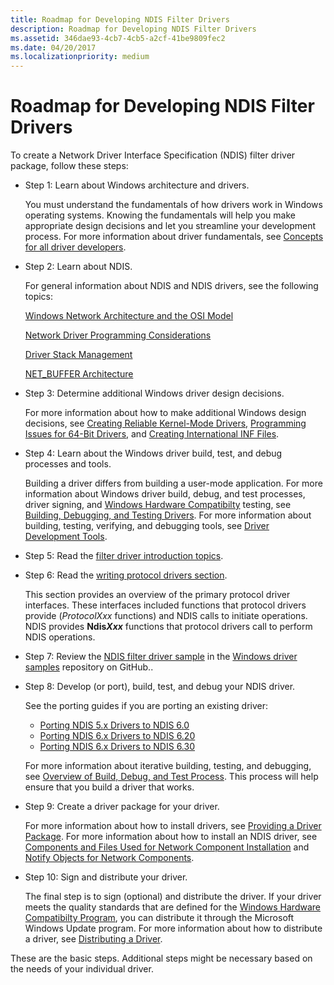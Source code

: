 ```yaml
---
title: Roadmap for Developing NDIS Filter Drivers
description: Roadmap for Developing NDIS Filter Drivers
ms.assetid: 346dae93-4cb7-4cb5-a2cf-41be9809fec2
ms.date: 04/20/2017
ms.localizationpriority: medium
---
```


# Roadmap for Developing NDIS Filter Drivers

To create a Network Driver Interface Specification (NDIS) filter driver package, follow these steps:

- Step 1: Learn about Windows architecture and drivers.

  You must understand the fundamentals of how drivers work in Windows operating systems. Knowing the fundamentals will help you make appropriate design decisions and let you streamline your development process. For more information about driver fundamentals, see [Concepts for all driver developers](../gettingstarted/concepts-and-knowledge-for-all-driver-developers.md).

- Step 2: Learn about NDIS.

  For general information about NDIS and NDIS drivers, see the following topics:

  [Windows Network Architecture and the OSI Model](windows-network-architecture-and-the-osi-model.md)

  [Network Driver Programming Considerations](network-driver-programming-considerations.md)

  [Driver Stack Management](driver-stack-management.md)

  [NET\_BUFFER Architecture](net-buffer-architecture.md)

- Step 3: Determine additional Windows driver design decisions.

  For more information about how to make additional Windows design decisions, see [Creating Reliable Kernel-Mode Drivers](../kernel/creating-reliable-kernel-mode-drivers.md), [Programming Issues for 64-Bit Drivers](../kernel/porting-your-driver-to-64-bit-windows.md), and [Creating International INF Files](../install/creating-international-inf-files.md).

- Step 4: Learn about the Windows driver build, test, and debug processes and tools.

  Building a driver differs from building a user-mode application. For more information about Windows driver build, debug, and test processes, driver signing, and [Windows Hardware Compatibilty](/windows-hardware/design/compatibility/) testing, see [Building, Debugging, and Testing Drivers](/windows-hardware/drivers). For more information about building, testing, verifying, and debugging tools, see [Driver Development Tools](../devtest/index.md).

- Step 5: Read the [filter driver introduction topics](introduction-to-ndis-filter-drivers.md).

- Step 6: Read the [writing protocol drivers section](./initializing-a-miniport-driver.md).

  This section provides an overview of the primary protocol driver interfaces. These interfaces included functions that protocol drivers provide (*ProtocolXxx* functions) and NDIS calls to initiate operations. NDIS provides **Ndis*Xxx*** functions that protocol drivers call to perform NDIS operations.

- Step 7: Review the [NDIS filter driver sample](https://go.microsoft.com/fwlink/p/?LinkId=617915) in the [Windows driver samples](https://go.microsoft.com/fwlink/p/?LinkId=616507) repository on GitHub..

- Step 8: Develop (or port), build, test, and debug your NDIS driver.

  See the porting guides if you are porting an existing driver:

  - [Porting NDIS 5.x Drivers to NDIS 6.0](/previous-versions/windows/hardware/network/porting-ndis-5-x-drivers-to-ndis-6-0)
  - [Porting NDIS 6.x Drivers to NDIS 6.20](porting-ndis-6-x-drivers-to-ndis-6-20.md)
  - [Porting NDIS 6.x Drivers to NDIS 6.30](porting-ndis-6-x-drivers-to-ndis-6-30.md)

  For more information about iterative building, testing, and debugging, see [Overview of Build, Debug, and Test Process](/windows-hardware/drivers). This process will help ensure that you build a driver that works.

- Step 9: Create a driver package for your driver.

  For more information about how to install drivers, see [Providing a Driver Package](/windows-hardware/drivers). For more information about how to install an NDIS driver, see [Components and Files Used for Network Component Installation](components-and-files-used-for-network-component-installation.md) and [Notify Objects for Network Components](notify-objects-for-network-components.md).

- Step 10: Sign and distribute your driver.

  The final step is to sign (optional) and distribute the driver. If your driver meets the quality standards that are defined for the [Windows Hardware Compatibilty Program](/windows-hardware/design/compatibility/), you can distribute it through the Microsoft Windows Update program. For more information about how to distribute a driver, see [Distributing a Driver](/windows-hardware/drivers).

These are the basic steps. Additional steps might be necessary based on the needs of your individual driver.